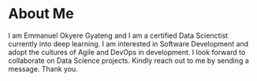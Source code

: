 # About Me
I am Emmanuel Okyere Gyateng and I am a certified Data Scienctist currently into deep learning. I am interested in Software Development and adopt the cultures of Agile and DevOps in development. I look forward to collaborate on Data Science projects. Kindly reach out to me by sending a message. Thank you.

<!---
Emmanuel-Okyere/Emmanuel-Okyere is a ✨ special ✨ repository because its `README.md` (this file) appears on your GitHub profile.
You can click the Preview link to take a look at your changes.
--->
